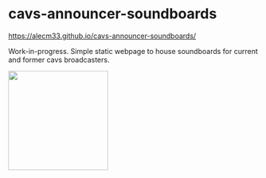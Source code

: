 # cavs-announcer-soundboards

https://alecm33.github.io/cavs-announcer-soundboards/


Work-in-progress. Simple static webpage to house soundboards for current and former cavs broadcasters.

<img src="https://i.gyazo.com/cab0f5d7df03e5f427565ed4d34d601f.gif" width="200"/>
